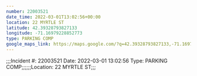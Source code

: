 ```yaml
---
number: 22003521
date_time: 2022-03-01T13:02:56+00:00
location: 22 MYRTLE ST
latitude: 42.39328793827133
longitude: -71.16979228852773
type: PARKING COMP
google_maps_link: https://maps.google.com/?q=42.39328793827133,-71.16979228852773
---
```


;;;Incident #: 22003521  Date: 2022-03-01 13:02:56   Type: PARKING COMP;;;;;;Location: 22 MYRTLE ST;;;
